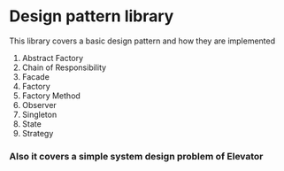 # Design pattern library
This library covers a basic design pattern and how they are implemented <br/>
1. Abstract Factory
2. Chain of Responsibility
3. Facade
4. Factory
5. Factory Method
6. Observer
7. Singleton
8. State
9. Strategy

### Also it covers a simple system design problem of Elevator